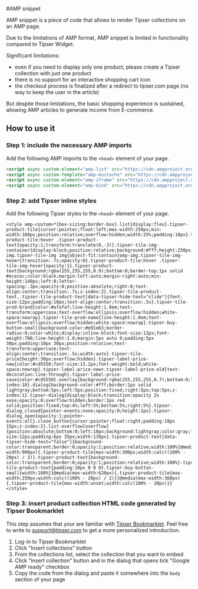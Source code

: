 #AMP snippet

AMP snippet is a piece of code that allows to render Tipser collections on an AMP page.

Due to the limitations of AMP format, AMP snippet is limited in functionality compared to Tipser Widget.

Significant limitations:

- even if you need to display only one product, please create a Tipser collection with just one product
- there is no support for an interactive shopping cart icon
- the checkout process is finalized after a redirect to tipser.com page (no way to keep the user in the article)

But despite those limitations, the basic shopping experience is sustained, allowing AMP articles to generate income from E-commerce.  

## How to use it ##

### Step 1: include the necessary AMP imports ###

Add the following AMP imports to the `<head>` element of your page.

```html
<script async custom-element="amp-list" src="https://cdn.ampproject.org/v0/amp-list-0.1.js"></script>
<script async custom-template="amp-mustache" src="https://cdn.ampproject.org/v0/amp-mustache-0.1.js"></script>
<script async custom-element="amp-iframe" src="https://cdn.ampproject.org/v0/amp-iframe-0.1.js"></script>
<script async custom-element="amp-bind" src="https://cdn.ampproject.org/v0/amp-bind-0.1.js"></script>
```

### Step 2: add Tipser inline styles ###

Add the following Tipser styles to the `<head>` element of your page.

```
<style amp-custom>*{box-sizing:border-box}.list{display:flex}.tipser-product-tile{cursor:pointer;float:left;max-width:250px;min-width:160px;position:relative;overflow:hidden;width:25%;padding:10px}.tipser-product-tile:hover .tipser-product-text{opacity:1;transform:translate(0,-3)}.tipser-tile-img-container{display:block;position:relative;background:#fff;height:250px;width:100%}amp-img.tipser-tile-img img{object-fit:contain}amp-img.tipser-tile-img-hover{transition:.7s;opacity:0}.tipser-product-tile:hover .tipser-tile-img-hover{opacity:1}.tipser-product-text{background:rgba(255,255,255,0.9);bottom:0;border-top:1px solid #ececec;color:black;margin-left:auto;margin-right:auto;min-height:140px;left:0;letter-spacing:.3px;opacity:0;position:absolute;right:0;text-align:center;transition:.7s;z-index:2}.tipser-tile-product-text,.tipser-tile-product-text[data-tipser-hide-text="slide"]{font-size:12px;padding:10px;text-align:center;transition:.5s}.tipser-tile-prod-brand{color:#afafaf;line-height:1.8em;text-transform:uppercase;text-overflow:ellipsis;overflow:hidden;white-space:nowrap}.tipser-tile-prod-name{line-height:1.8em;text-overflow:ellipsis;overflow:hidden;white-space:nowrap}.tipser-buy-button-small{background-color:#e91e63;border-radius:0;color:white;display:inline-block;font-size:12px;font-weight:700;line-height:1.8;margin:5px auto 0;padding:5px 30px;padding:10px 30px;position:relative;text-transform:uppercase;text-align:center;transition:.5s;width:auto}.tipser-tile-price{height:30px;overflow:hidden}.tipser-label-price-new{color:#cd5550;font-size:13.2px;font-weight:bold;white-space:nowrap}.tipser-label-price-new+.tipser-label-price-old{text-decoration:line-through}.tipser-label-price-save{color:#cd5550}.overlay{background:rgba(255,255,255,0.7);bottom:0;left:0;overflow:auto;position:fixed;right:0;top:0;z-index:10}.dialog{background-color:#fff;border:1px solid lightgray;bottom:5px;left:5px;position:fixed;right:5px;top:5px;z-index:1}.tipser-dialog{display:block;transition:opacity 2s ease;opacity:0;overflow:hidden;border:1px red solid;position:fixed;top:4%;left:5%;bottom:5%;right:5%}.tipser-dialog_closed{pointer-events:none;opacity:0;height:1px}.tipser-dialog_open{opacity:1;pointer-events:all}.close_button{cursor:pointer;float:right;padding:10px 15px;z-index:2}.list-overflow[overflow]{position:absolute;bottom:0;left:10px;background:lightgray;color:gray;font-size:12px;padding:6px 35px;width:130px}.tipser-product-text[data-tipser-hide-text="false"]{background-color:transparent;border:0;opacity:1;position:relative;width:100%}@media(max-width:900px){.tipser-product-tile{max-width:300px;width:calc((100% - 20px) / 3)}.tipser-product-text{background-color:transparent;border:0;opacity:1;position:relative;width:100%}.tipser-tile-product-text{padding:10px 0 0 0}.tipser-buy-button-small{width:100%}}@media(max-width:620px){.tipser-product-tile{max-width:250px;width:calc((100% - 20px) / 2)}}@media(max-width:360px){.tipser-product-tile{max-width:unset;width:calc(100% - 20px)}}</style>
```

### Step 3: insert product collection HTML code generated by Tipser Bookmarklet ###

This step assumes that your are familiar with [Tipser Bookmarklet](https://developers.tipser.com/tipser-tools). Feel free to write to support@tipser.com to get a more personalized introduction.

1. Log-in to Tipser Bookmarklet
2. Click "Insert collections" button
3. From the collections list, select the collection that you want to embed
4. Click "Insert collection" button and in the dialog that opens tick "Google AMP ready" checkbox
5. Copy the code from the dialog and paste it somewhere into the `body` section of your page
   
